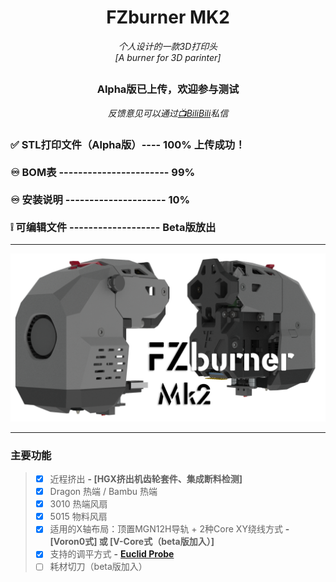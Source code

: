 <h1 align="center">FZburner MK2</h1>

*<p align="center">个人设计的一款3D打印头
  <br />
  [A burner for 3D parinter]</p>*


## <h3 align="center"> Alpha版已上传，欢迎参与测试 </h3>
 *<p align="center">反馈意见可以通过[📺BiliBili](https://space.bilibili.com/1898517)私信</p>*

<h3 align="justify">✅ STL打印文件（Alpha版）---- 100%  上传成功！
 <br />
  <br />
  ♾ BOM表 -----------------------     99%
 <br />
  <br />
  ♾ 安装说明 ---------------------     10%
 <br />
  <br />
  ❕ 可编辑文件 -------------------  Beta版放出
</h3>

 ---
 
![FZburner-Mk2](Images-效果图/FZBurner_Mk2.png)

 ---
 
### 主要功能

> - [x] 近程挤出  **- [HGX挤出机齿轮套件、集成断料检测]**
> - [x] Dragon 热端 / Bambu 热端
> - [x] 3010 热端风扇
> - [x] 5015 物料风扇
> - [x] 适用的X轴布局：顶置MGN12H导轨 + 2种Core XY绕线方式    **- [Voron0式] 或 [V-Core式（beta版加入）]**
> - [x] 支持的调平方式  **-** [**Euclid Probe**](https://github.com/nionio6915/Euclid_Probe)
> - [ ] 耗材切刀（beta版加入）

